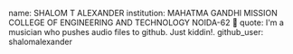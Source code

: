 name: SHALOM T ALEXANDER 
institution: MAHATMA GANDHI MISSION COLLEGE OF ENGINEERING AND TECHNOLOGY NOIDA-62 🚩
quote: I'm a musician who pushes audio files to github. Just kiddin!.
github_user: shalomalexander
